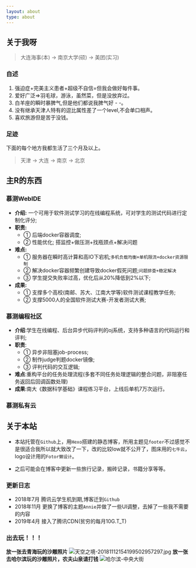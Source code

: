 ```yaml
---
layout: about
type: about
---
```



## 关于我呀

> 大连海事(本) -> 南京大学(硕) -> 美团(实习)

### 自述
1. 强迫症+完美主义患者+超级不自信=但我会做好每件事。
2. 爱好广泛=>羽毛球，游泳，虽然菜，但是没放弃过。
3. 白羊座的瞬时暴脾气,但是他们都说我脾气好 - -。
4. 没有继承天津人特有的逗比属性差了一个level,不会单口相声。
5. 喜欢旅游但是苦于没钱。

### 足迹
下面的每个地方我都生活了三个月及以上。
> 天津 -> 大连 -> 南京 -> 北京

## 主R的东西
### 慕测WebIDE

- **介绍:** 一个可用于软件测试学习的在线编程系统，可对学生的测试代码进行定制化评分;
- **职责:** 
  - ① 后端docker容器调度;
  - ② 性能优化; 搭监控+做压测+找瓶颈点+解决问题
- **难点:**
  - ① 服务器在瞬时高计算和高IO下宕机;`多机负载均衡+单机限流+docker资源限制`
  - ② 解决docker容器频繁创建导致docker假死问题;`问题排查+稳定解决`
  - ③ 学生提交失败率过高，优化后从20%降低到2%以下;
- **成果:**
  - ① 支撑多个高校(南邮、苏大、江南大学等)软件测试课程教学任务;
  - ② 支撑5000人的全国软件测试大赛-开发者测试大赛;  

### 慕测编程社区

- **介绍**:学生在线编程、后台异步代码评判的oj系统，支持多种语言的代码运行和评判;
- **职责**:
  - ① 异步非阻塞job-process; 
  - ② 制作judge判题docker镜像; 
  - ③ 评判代码的交互逻辑;
- **难点**:重构平台的任务处理流程(多套不同任务处理逻辑的整合问题，非阻塞任务返回后回调函数处理)
- **成果**:南大《数据科学基础》课程练习平台，上线后单机7万次运行。

### 慕测私有云


## 关于本站

- 本站托管在`Github`上，用`Hexo`搭建的静态博客，所用主题见`footer`不过感觉不是很适合我所以就大致改了一下，改的比较low就不公开了，图床用的`七牛云`，logo设计用的`Fotor懒设计`。

- 之后可能会在博客中更新一些旅行记录，搬砖记录，书籍分享等等。

### 更新日志

- 2018年7月 腾讯云学生机到期,博客迁到`Github`
- 2018年11月 更换了博客的主题`Annie`并做了一些UI调整，去掉了一些我不需要的内容
- 2019年4月 接入了腾讯CDN(贫穷的每月10G.T_T)


### 出去玩！！！
**放一张去青海玩的沙雕照片**
![天空之境-20181112154199502957297.jpg](http://pic.menduo.xyz/20181112154199502957297.jpg)
**放一张去哈尔滨玩的沙雕照片，农夫山泉请打钱**
![哈尔滨-中央大街](http://pic.menduo.xyz/20190502160513.png)
